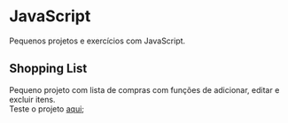 # JavaScript
Pequenos projetos e exercícios com JavaScript.

## Shopping List
Pequeno projeto com lista de compras com funções de adicionar, editar e excluir itens.<br>
Teste o projeto [aqui](https://anacrispee.github.io/javascript/shoppingList/shoppingList.html);<br>
